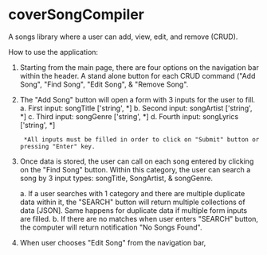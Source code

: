 # coverSongCompiler

A songs library where a user can add, view, edit, and remove (CRUD). 

How to use the application:

1. Starting from the main page, there are four options on the navigation bar within the header. A stand alone button for each CRUD command ("Add Song", "Find Song", "Edit Song", & "Remove Song".

2. The "Add Song" button will open a form with 3 inputs for the user to fill.
    a. First input: songTitle ['string', *]
    b. Second input: songArtist ['string', *]
    c. Third input: songGenre ['string', *]
    d. Fourth input: songLyrics ['string', *]

        *All inputs must be filled in order to click on "Submit" button or pressing "Enter" key. 

3. Once data is stored, the user can call on each song entered by clicking on the "Find Song" button. Within this category, the user can search a song by 3 input types: songTitle, SongArtist, & songGenre.

    a. If a user searches with 1 category and there are multiple duplicate data within it, the "SEARCH" button will return multiple collections of data [JSON]. Same happens for duplicate data if multiple form inputs are filled. 
    b. If there are no matches when user enters "SEARCH" button, the computer will return notification "No Songs Found".

4. When user chooses "Edit Song" from the navigation bar, 
